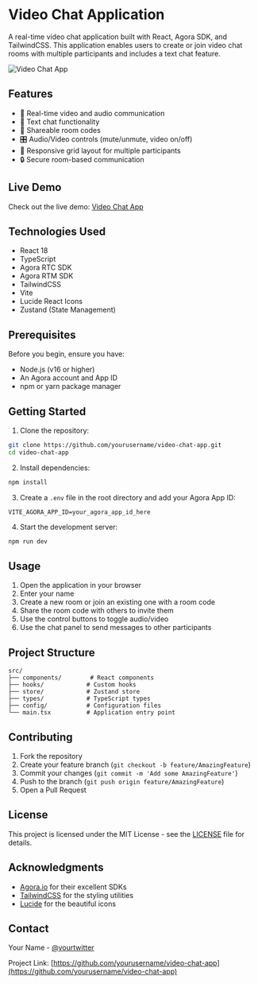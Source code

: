 # Video Chat Application

A real-time video chat application built with React, Agora SDK, and TailwindCSS. This application enables users to create or join video chat rooms with multiple participants and includes a text chat feature.

![Video Chat App](https://images.unsplash.com/photo-1587825140708-dfaf72ae4b04?auto=format&fit=crop&q=80&w=1000)

## Features

- 🎥 Real-time video and audio communication
- 💬 Text chat functionality
- 🔗 Shareable room codes
- 🎛️ Audio/Video controls (mute/unmute, video on/off)
- 📱 Responsive grid layout for multiple participants
- 🔒 Secure room-based communication

## Live Demo

Check out the live demo: [Video Chat App](https://elaborate-buttercream-3df282.netlify.app)

## Technologies Used

- React 18
- TypeScript
- Agora RTC SDK
- Agora RTM SDK
- TailwindCSS
- Vite
- Lucide React Icons
- Zustand (State Management)

## Prerequisites

Before you begin, ensure you have:
- Node.js (v16 or higher)
- An Agora account and App ID
- npm or yarn package manager

## Getting Started

1. Clone the repository:
```bash
git clone https://github.com/yourusername/video-chat-app.git
cd video-chat-app
```

2. Install dependencies:
```bash
npm install
```

3. Create a `.env` file in the root directory and add your Agora App ID:
```env
VITE_AGORA_APP_ID=your_agora_app_id_here
```

4. Start the development server:
```bash
npm run dev
```

## Usage

1. Open the application in your browser
2. Enter your name
3. Create a new room or join an existing one with a room code
4. Share the room code with others to invite them
5. Use the control buttons to toggle audio/video
6. Use the chat panel to send messages to other participants

## Project Structure

```
src/
├── components/        # React components
├── hooks/            # Custom hooks
├── store/            # Zustand store
├── types/            # TypeScript types
├── config/           # Configuration files
└── main.tsx          # Application entry point
```

## Contributing

1. Fork the repository
2. Create your feature branch (`git checkout -b feature/AmazingFeature`)
3. Commit your changes (`git commit -m 'Add some AmazingFeature'`)
4. Push to the branch (`git push origin feature/AmazingFeature`)
5. Open a Pull Request

## License

This project is licensed under the MIT License - see the [LICENSE](LICENSE) file for details.

## Acknowledgments

- [Agora.io](https://www.agora.io/) for their excellent SDKs
- [TailwindCSS](https://tailwindcss.com/) for the styling utilities
- [Lucide](https://lucide.dev/) for the beautiful icons

## Contact

Your Name - [@yourtwitter](https://twitter.com/yourtwitter)

Project Link: [https://github.com/yourusername/video-chat-app](https://github.com/yourusername/video-chat-app)
